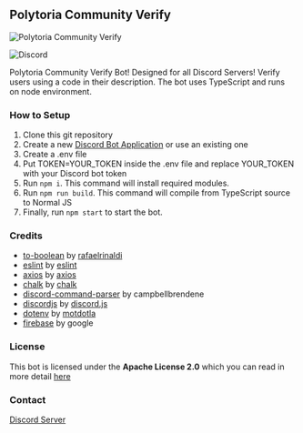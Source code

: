 ## Polytoria Community Verify
![Polytoria Community Verify](https://i.imgur.com/TFr6lWM.png)

![Discord](https://img.shields.io/discord/905650109382004767)

Polytoria Community Verify Bot! Designed for all Discord Servers! Verify users using a code in their description. The bot uses TypeScript and runs on node environment.

### How to Setup
 1. Clone this git repository
 2. Create a new [Discord Bot Application](https://discord.com/developers/applications) or use an existing one
 3. Create a .env file
 4. Put TOKEN=YOUR_TOKEN inside the .env file and replace YOUR_TOKEN with your Discord bot token
 5. Run `npm i`. This command will install required modules.
 6. Run `npm run build`. This command will compile from TypeScript source to Normal JS
 7. Finally, run `npm start` to start the bot.

### Credits
- [to-boolean](https://github.com/rafaelrinaldi/to-boolean) by [rafaelrinaldi](https://github.com/rafaelrinaldi)
- [eslint](https://github.com/eslint) by [eslint](https://github.com/eslint/eslint)
- [axios](https://github.com/axios) by [axios](https://github.com/axios)
- [chalk](https://github.com/chalk/chalk) by [chalk](https://github.com/chalk)
- [discord-command-parser](https://www.npmjs.com/package/discord-command-parser) by campbellbrendene
- [discordjs](https://github.com/discordjs) by [discord.js](https://github.com/discordjs/discord.js)
- [dotenv](https://github.com/motdotla/dotenv) by [motdotla](https://github.com/motdotla)
- [firebase](https://firebase.google.com/) by google

### License
This bot is licensed under the **Apache License 2.0** which you can read in more detail [here](https://github.com/Polytoria/poly-verify/blob/main/LICENSE)

### Contact
[Discord Server](https://discord.gg/rtapv993QC)
